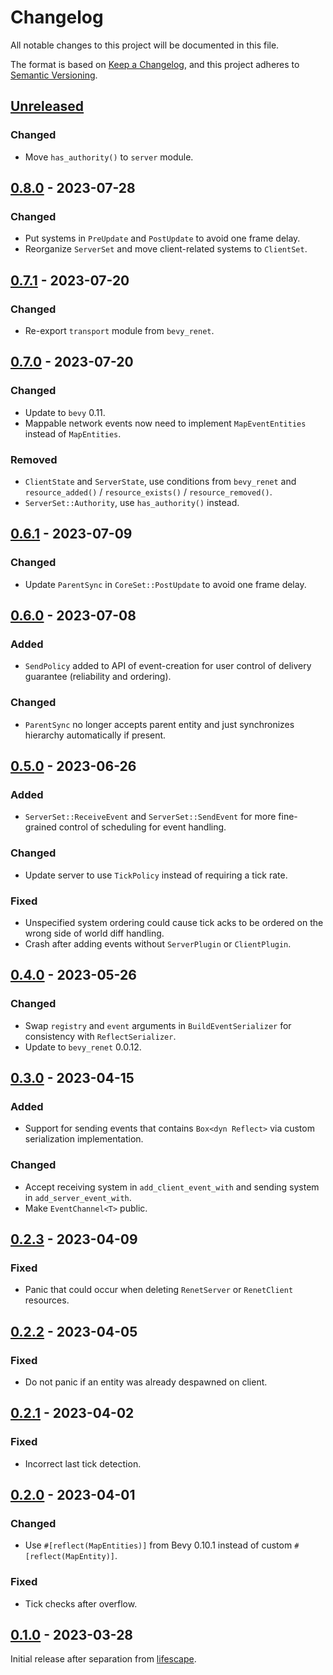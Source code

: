 # Changelog

All notable changes to this project will be documented in this file.

The format is based on [Keep a Changelog](https://keepachangelog.com/en/1.0.0/),
and this project adheres to [Semantic Versioning](https://semver.org/spec/v2.0.0.html).

## [Unreleased]

### Changed

- Move `has_authority()` to `server` module.

## [0.8.0] - 2023-07-28

### Changed

- Put systems in `PreUpdate` and `PostUpdate` to avoid one frame delay.
- Reorganize `ServerSet` and move client-related systems to `ClientSet`.

## [0.7.1] - 2023-07-20

### Changed

- Re-export `transport` module from `bevy_renet`.

## [0.7.0] - 2023-07-20

### Changed

- Update to `bevy` 0.11.
- Mappable network events now need to implement `MapEventEntities` instead of `MapEntities`.

### Removed

- `ClientState` and `ServerState`, use conditions from `bevy_renet` and `resource_added()` / `resource_exists()` / `resource_removed()`.
- `ServerSet::Authority`, use `has_authority()` instead.

## [0.6.1] - 2023-07-09

### Changed

- Update `ParentSync` in `CoreSet::PostUpdate` to avoid one frame delay.

## [0.6.0] - 2023-07-08

### Added

- `SendPolicy` added to API of event-creation for user control of delivery guarantee (reliability and ordering).

### Changed

- `ParentSync` no longer accepts parent entity and just synchronizes hierarchy automatically if present.

## [0.5.0] - 2023-06-26

### Added

- `ServerSet::ReceiveEvent` and `ServerSet::SendEvent` for more fine-grained control of scheduling for event handling.

### Changed

- Update server to use `TickPolicy` instead of requiring a tick rate.

### Fixed

- Unspecified system ordering could cause tick acks to be ordered on the wrong side of world diff handling.
- Crash after adding events without `ServerPlugin` or `ClientPlugin`.

## [0.4.0] - 2023-05-26

### Changed

- Swap `registry` and `event` arguments in `BuildEventSerializer` for consistency with `ReflectSerializer`.
- Update to `bevy_renet` 0.0.12.

## [0.3.0] - 2023-04-15

### Added

- Support for sending events that contains `Box<dyn Reflect>` via custom serialization implementation.

### Changed

- Accept receiving system in `add_client_event_with` and sending system in `add_server_event_with`.
- Make `EventChannel<T>` public.

## [0.2.3] - 2023-04-09

### Fixed

- Panic that could occur when deleting `RenetServer` or `RenetClient` resources.

## [0.2.2] - 2023-04-05

### Fixed

- Do not panic if an entity was already despawned on client.

## [0.2.1] - 2023-04-02

### Fixed

- Incorrect last tick detection.

## [0.2.0] - 2023-04-01

### Changed

- Use `#[reflect(MapEntities)]` from Bevy 0.10.1 instead of custom `#[reflect(MapEntity)]`.

### Fixed

- Tick checks after overflow.

## [0.1.0] - 2023-03-28

Initial release after separation from [lifescape](https://github.com/lifescapegame/lifescape).

[unreleased]: https://github.com/lifescapegame/bevy_replicon/compare/v0.8.0...HEAD
[0.8.0]: https://github.com/lifescapegame/bevy_replicon/compare/v0.7.1...v0.8.0
[0.7.1]: https://github.com/lifescapegame/bevy_replicon/compare/v0.7.0...v0.7.1
[0.7.0]: https://github.com/lifescapegame/bevy_replicon/compare/v0.6.1...v0.7.0
[0.6.1]: https://github.com/lifescapegame/bevy_replicon/compare/v0.6.0...v0.6.1
[0.6.0]: https://github.com/lifescapegame/bevy_replicon/compare/v0.5.0...v0.6.0
[0.5.0]: https://github.com/lifescapegame/bevy_replicon/compare/v0.4.0...v0.5.0
[0.4.0]: https://github.com/lifescapegame/bevy_replicon/compare/v0.3.0...v0.4.0
[0.3.0]: https://github.com/lifescapegame/bevy_replicon/compare/v0.2.3...v0.3.0
[0.2.3]: https://github.com/lifescapegame/bevy_replicon/compare/v0.2.2...v0.2.3
[0.2.2]: https://github.com/lifescapegame/bevy_replicon/compare/v0.2.1...v0.2.2
[0.2.1]: https://github.com/lifescapegame/bevy_replicon/compare/v0.2.0...v0.2.1
[0.2.0]: https://github.com/lifescapegame/bevy_replicon/compare/v0.1.0...v0.2.0
[0.1.0]: https://github.com/lifescapegame/bevy_replicon/releases/tag/v0.1.0
